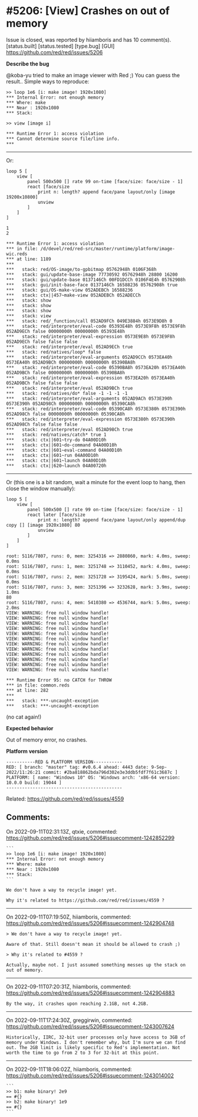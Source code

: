 
#5206: [View] Crashes on out of memory
================================================================================
Issue is closed, was reported by hiiamboris and has 10 comment(s).
[status.built] [status.tested] [type.bug] [GUI]
<https://github.com/red/red/issues/5206>

**Describe the bug**

@koba-yu tried to make an image viewer with Red ;)
You can guess the result..
Simple ways to reproduce:
```
>> loop 1e6 [i: make image! 1920x1080]
*** Internal Error: not enough memory
*** Where: make
*** Near : 1920x1080
*** Stack:

>> view [image i]

*** Runtime Error 1: access violation
*** Cannot determine source file/line info.
***
```
---

Or:
```
loop 5 [
	view [
		panel 500x500 [] rate 99 on-time [face/size: face/size - 1]
		react [face/size 
			print n: length? append face/pane layout/only [image 19200x10800]
			unview
		]
	]
]
```
```
1
2

*** Runtime Error 1: access violation
*** in file: /d/devel/red/red-src/master/runtime/platform/image-wic.reds
*** at line: 1189
***
***   stack: red/OS-image/to-gpbitmap 05762948h 0106F368h
***   stack: gui/update-base-image 77730592 05762948h 28800 16200
***   stack: gui/update-base 0137146Ch 00FD1DCCh 0106F4E4h 05762908h
***   stack: gui/init-base-face 0137146Ch 16588236 05762908h true
***   stack: gui/OS-make-view 052ADEBCh 16588236
***   stack: ctx||457~make-view 052ADEBCh 052ADECCh
***   stack: show
***   stack: show
***   stack: show
***   stack: view
***   stack: red/_function/call 052AD9FCh 049E3884h 0573E9D8h 0
***   stack: red/interpreter/eval-code 05393E48h 0573E9F8h 0573E9F8h 052AD9ECh false 00000000h 00000000h 05393E48h
***   stack: red/interpreter/eval-expression 0573E9E8h 0573E9F8h 052AD9ECh false false false
***   stack: red/interpreter/eval 052AD9ECh true
***   stack: red/natives/loop* false
***   stack: red/interpreter/eval-arguments 052AD9CCh 0573EA40h 0573EA40h 052AD9BCh 00000000h 00000000h 05390BA8h
***   stack: red/interpreter/eval-code 05390BA8h 0573EA20h 0573EA40h 052AD9BCh false 00000000h 00000000h 05390BA8h
***   stack: red/interpreter/eval-expression 0573EA20h 0573EA40h 052AD9BCh false false false
***   stack: red/interpreter/eval 052AD9BCh true
***   stack: red/natives/do* false -1 -1 -1 -1
***   stack: red/interpreter/eval-arguments 052AD9ACh 0573E390h 0573E390h 052AD98Ch 00000000h 00000000h 05390CA8h
***   stack: red/interpreter/eval-code 05390CA8h 0573E380h 0573E390h 052AD98Ch false 00000000h 00000000h 05390CA8h
***   stack: red/interpreter/eval-expression 0573E380h 0573E390h 052AD98Ch false false false
***   stack: red/interpreter/eval 052AD98Ch true
***   stack: red/natives/catch* true 1
***   stack: ctx||601~try-do 04A00D10h
***   stack: ctx||601~do-command 04A00D10h
***   stack: ctx||601~eval-command 04A00D10h
***   stack: ctx||601~run 04A00D10h
***   stack: ctx||601~launch 04A00D10h
***   stack: ctx||620~launch 04A00720h
```
---
Or (this one is a bit random, wait a minute for the event loop to hang, then close the window manually):
```
loop 5 [
	view [
		panel 500x500 [] rate 99 on-time [face/size: face/size - 1]
		react later [face/size 
			print n: length? append face/pane layout/only append/dup copy [] [image 1920x1080] 80
			unview
		]
	]
]
```
```
root: 5116/7807, runs: 0, mem: 3254316 => 2880860, mark: 4.0ms, sweep: 0.0ms
root: 5116/7807, runs: 1, mem: 3251748 => 3110452, mark: 4.0ms, sweep: 0.0ms
root: 5116/7807, runs: 2, mem: 3251728 => 3195424, mark: 5.0ms, sweep: 0.0ms
root: 5116/7807, runs: 3, mem: 3251396 => 3232628, mark: 3.9ms, sweep: 1.0ms
80
root: 5116/7807, runs: 4, mem: 5410380 => 4536744, mark: 5.0ms, sweep: 2.0ms
VIEW: WARNING: free null window handle!
VIEW: WARNING: free null window handle!
VIEW: WARNING: free null window handle!
VIEW: WARNING: free null window handle!
VIEW: WARNING: free null window handle!
VIEW: WARNING: free null window handle!
VIEW: WARNING: free null window handle!
VIEW: WARNING: free null window handle!
VIEW: WARNING: free null window handle!
VIEW: WARNING: free null window handle!
VIEW: WARNING: free null window handle!
VIEW: WARNING: free null window handle!

*** Runtime Error 95: no CATCH for THROW
*** in file: common.reds
*** at line: 282
***
***   stack: ***-uncaught-exception
***   stack: ***-uncaught-exception
```
(no cat again!)

**Expected behavior**

Out of memory error, no crashes.

**Platform version**
```
-----------RED & PLATFORM VERSION----------- 
RED: [ branch: "master" tag: #v0.6.4 ahead: 4443 date: 9-Sep-2022/11:26:21 commit: #2ba818862bda796d302e3e3ddb5fdf7f61c3687c ]
PLATFORM: [ name: "Windows 10" OS: 'Windows arch: 'x86-64 version: 10.0.0 build: 19044 ]
--------------------------------------------
```
Related: https://github.com/red/red/issues/4559


Comments:
--------------------------------------------------------------------------------

On 2022-09-11T02:31:13Z, qtxie, commented:
<https://github.com/red/red/issues/5206#issuecomment-1242852299>

    ```
    >> loop 1e6 [i: make image! 1920x1080]
    *** Internal Error: not enough memory
    *** Where: make
    *** Near : 1920x1080
    *** Stack:
    ```
    
    We don't have a way to recycle image! yet.
    
    Why it's related to https://github.com/red/red/issues/4559 ?

--------------------------------------------------------------------------------

On 2022-09-11T07:19:50Z, hiiamboris, commented:
<https://github.com/red/red/issues/5206#issuecomment-1242904748>

    > We don't have a way to recycle image! yet.
    
    Aware of that. Still doesn't mean it should be allowed to crash ;)
    
    > Why it's related to #4559 ?
    
    Actually, maybe not. I just assumed something messes up the stack on out of memory.

--------------------------------------------------------------------------------

On 2022-09-11T07:20:31Z, hiiamboris, commented:
<https://github.com/red/red/issues/5206#issuecomment-1242904883>

    By the way, it crashes upon reaching 2.1GB, not 4.2GB.

--------------------------------------------------------------------------------

On 2022-09-11T17:24:30Z, greggirwin, commented:
<https://github.com/red/red/issues/5206#issuecomment-1243007624>

    Historically, IIRC, 32-bit user processes only have access to 3GB of memory under Windows. I don't remember why, but I'm sure we can find out. The 2GB limit is likely specific to Red's implementation. Not worth the time to go from 2 to 3 for 32-bit at this point.
    

--------------------------------------------------------------------------------

On 2022-09-11T18:06:02Z, hiiamboris, commented:
<https://github.com/red/red/issues/5206#issuecomment-1243014002>

    ```
    >> b1: make binary! 2e9
    == #{}
    >> b2: make binary! 1e9
    == #{}
    ```

